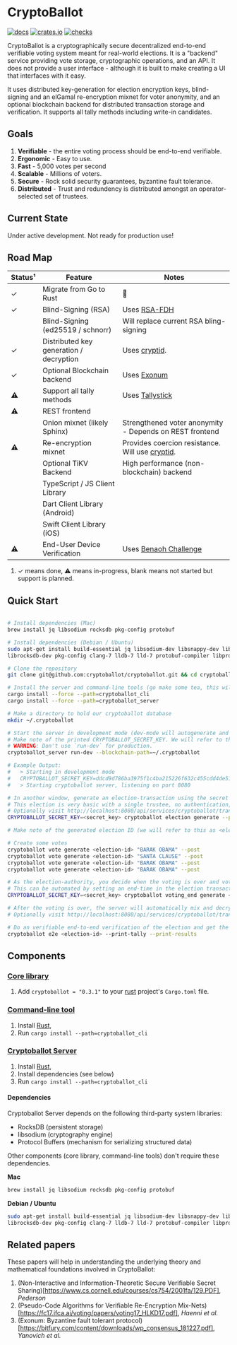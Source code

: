 CryptoBallot
============

[![docs](https://docs.rs/cryptoballot/badge.svg)](https://docs.rs/cryptoballot)
[![crates.io](https://meritbadge.herokuapp.com/cryptoballot)](https://crates.io/crates/cryptoballot)
[![checks](https://github.com/cryptoballot/cryptoballot/workflows/checks/badge.svg)](https://github.com/cryptoballot/cryptoballot/actions)


CryptoBallot is a cryptographically secure decentralized end-to-end verifiable voting system meant for real-world elections. It is a "backend" service providing vote storage, cryptographic operations, and an API. It does not provide a user interface - although it is built to make creating a UI that interfaces with it easy.

It uses distributed key-generation for election encryption keys, blind-signing and an elGamal re-encryption mixnet for voter anonymity, and an optional blockchain backend for distributed transaction storage and verification.  It supports all tally methods including write-in candidates. 

## Goals

1. **Verifiable** - the entire voting process should be end-to-end verifiable.
2. **Ergonomic** - Easy to use.
3. **Fast** - 5,000 votes per second
4. **Scalable** - Millions of voters.
5. **Secure** - Rock solid security guarantees, byzantine fault tolerance. 
6. **Distributed** - Trust and redundency is distributed amongst an operator-selected set of trustees.

## Current State

Under active development. Not ready for production use!  

## Road Map

| Status¹ | Feature                           | Notes                                                          |
| ------- | --------------------------------------- | -------------------------------------------------------------- |
| ✓       | Migrate from Go to Rust                 | 🦀                                                             |
| ✓       | Blind-Signing (RSA)                     | Uses [RSA-FDH](https://github.com/phayes/rsa-fdh)              |
|         | Blind-Signing (ed25519 / schnorr)       | Will replace current RSA bling-signing                         |
| ✓       | Distributed key generation / decryption | Uses [cryptid](https://github.com/eleanor-em/cryptid/).        |
| ✓       | Optional Blockchain backend             | Uses [Exonum](https://exonum.com/) |
| ⚠       | Support all tally methods               | Uses [Tallystick](https://github.com/phayes/tallystick)        |
| ⚠       | REST frontend                           |                                                                |
|         | Onion mixnet (likely Sphinx)            | Strengthened voter anonymity - Depends on REST frontend        |
| ⚠       | Re-encryption mixnet                    | Provides coercion resistance. Will use [cryptid](https://github.com/eleanor-em/cryptid/).|
|         | Optional TiKV Backend                   | High performance (non-blockchain) backend                      |
|         | TypeScript / JS Client Library          |                                                                |
|         | Dart Client Library (Android)           |                                                                |
|         | Swift Client Library (iOS)              |                                                                |
| ⚠       | End-User Device Verification            | Uses [Benaoh Challenge](https://github.com/phayes/benaloh-challenge)|

1. ✓ means done, ⚠ means in-progress, blank means not started but support is planned.

## Quick Start

```bash

# Install dependencies (Mac)
brew install jq libsodium rocksdb pkg-config protobuf

# Install dependencies (Debian / Ubuntu)
sudo apt-get install build-essential jq libsodium-dev libsnappy-dev libssl-dev \
librocksdb-dev pkg-config clang-7 lldb-7 lld-7 protobuf-compiler libprotobuf-dev

# Clone the repository
git clone git@github.com:cryptoballot/cryptoballot.git && cd cryptoballot

# Install the server and command-line tools (go make some tea, this will take a while)
cargo install --force --path=cryptoballot_cli
cargo install --force --path=cryptoballot_server

# Make a directory to hold our cryptoballot database
mkdir ~/.cryptoballot

# Start the server in development mode (dev-mode will autogenerate and print the private-key). 
# Make note of the printed CRYPTOBALLOT_SECRET_KEY. We will refer to this as <secret_key>.
# WARNING: Don't use `run-dev` for production.
cryptoballot_server run-dev --blockchain-path=~/.cryptoballot

# Example Output:
#   > Starting in development mode
#   CRYPTOBALLOT_SECRET_KEY=ddcd9d786ba3975f1c4ba215226f632c455cdd4de51d2183bc985f20f7abc3c9
#   > Starting cryptoballot server, listening on port 8080

# In another window, generate an election-transaction using the secret key from before
# This election is very basic with a single trustee, no authentication, and a single write-in-only plurality ballot-type
# Optionally visit http://localhost:8080/api/services/cryptoballot/transactions to see transactions
CRYPTOBALLOT_SECRET_KEY=<secret_key> cryptoballot election generate --post

# Make note of the generated election ID (we will refer to this as <election-id>)

# Create some votes
cryptoballot vote generate <election-id> "BARAK OBAMA" --post
cryptoballot vote generate <election-id> "SANTA CLAUSE" --post
cryptoballot vote generate <election-id> "BARAK OBAMA" --post
cryptoballot vote generate <election-id> "BARAK OBAMA" --post

# As the election-authority, you decide when the voting is over and votes should be mixed and decrypted
# This can be automated by setting an end-time in the election transaction
CRYPTOBALLOT_SECRET_KEY=<secret_key> cryptoballot voting_end generate <election-id> --post

# After the voting is over, the server will automatically mix and decrypt the votes
# Optionally visit http://localhost:8080/api/services/cryptoballot/transactions to see transactions

# Do an verifiable end-to-end verification of the election and get the results!
cryptoballot e2e <election-id> --print-tally --print-results

```

## Components

### [Core library](https://github.com/cryptoballot/cryptoballot/tree/master/cryptoballot)

1. Add `cryptoballot = "0.3.1"` to your [rust](https://www.rust-lang.org) project's `Cargo.toml` file. 

### [Command-line tool](https://github.com/cryptoballot/cryptoballot/tree/master/cryptoballot_cli)

1. Install [Rust](https://www.rust-lang.org), 
2. Run `cargo install --path=cryptoballot_cli`


### [Cryptoballot Server](https://github.com/cryptoballot/cryptoballot/tree/master/cryptoballot_server)

1. Install [Rust](https://www.rust-lang.org), 
2. Install dependencies (see below)
3. Run `cargo install --path=cryptoballot_cli`

#### Dependencies

Cryptoballot Server depends on the following third-party system libraries:

 - RocksDB (persistent storage)
 - libsodium (cryptography engine)
 - Protocol Buffers (mechanism for serializing structured data)

Other components (core library, command-line tools) don't require these dependencies.

**Mac**

```bash
brew install jq libsodium rocksdb pkg-config protobuf
```

**Debian / Ubuntu**

```bash
sudo apt-get install build-essential jq libsodium-dev libsnappy-dev libssl-dev \
librocksdb-dev pkg-config clang-7 lldb-7 lld-7 protobuf-compiler libprotobuf-dev
```


## Related papers

These papers will help in understanding the underlying theory and mathematical foundations involved in CryptoBallot:

1. (Non-Interactive and Information-Theoretic Secure Verifiable Secret Sharing)[https://www.cs.cornell.edu/courses/cs754/2001fa/129.PDF], *Pederson*
2. (Pseudo-Code Algorithms for Verifiable
Re-Encryption Mix-Nets)[https://fc17.ifca.ai/voting/papers/voting17_HLKD17.pdf], *Haenni et al.*
3. (Exonum: Byzantine fault tolerant protocol)[https://bitfury.com/content/downloads/wp_consensus_181227.pdf], *Yanovich et al.*
